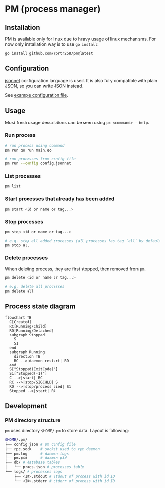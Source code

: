 # PM (process manager)

## Installation
PM is available only for linux due to heavy usage of linux mechanisms. For now only installation way is to use `go install`:
```sh
go install github.com/rprtr258/pm@latest
```

## Configuration
[jsonnet](https://jsonnet.org/) configuration language is used. It is also fully compatible with plain JSON, so you can write JSON instead.

See [example configuration file](./config.jsonnet).

## Usage
Most fresh usage descriptions can be seen using `pm <command> --help`.

### Run process
```sh
# run process using command
pm run go run main.go

# run processes from config file
pm run --config config.jsonnet
```

### List processes
```sh
pm list
```

### Start processes that already has been added
```sh
pm start <id or name or tag...>
```

### Stop processes
```sh
pm stop <id or name or tag...>

# e.g. stop all added processes (all processes has tag `all` by default)
pm stop all
```

### Delete processes
When deleting process, they are first stopped, then removed from `pm`.
```sh
pm delete <id or name or tag...>

# e.g. delete all processes
pm delete all
```


## Process state diagram
```mermaid
flowchart TB
  C[Created]
  RC[Running/Child]
  RD[Running/Detached]
  subgraph Stopped
    S
    S1
  end
  subgraph Running
    direction TB
    RC -->|daemon restart| RD
  end
  S["Stopped(ExitCode)"]
  S1["Stopped(-1)"]
  C -->|start| RC
  RC -->|stop/SIGCHLD| S
  RD -->|stop/process died| S1
  Stopped -->|start| RC
```

## Development

### PM directory structure
`pm` uses directory `$HOME/.pm` to store data. Layout is following:

```sh
$HOME/.pm/
├── config.json # pm config file
├── rpc.sock    # socket used to rpc daemon
├── pm.log      # daemon logs
├── pm.pid      # daemon pid
├── db/ # database tables
│   └── procs.json # processes table
└── logs/ # processes logs
    ├── <ID>.stdout # stdout of process with id ID
    └── <ID>.stderr # stderr of process with id ID
```
